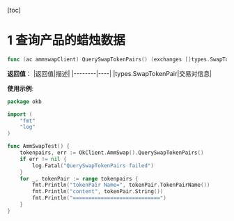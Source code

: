 [toc]

# 1 查询产品的蜡烛数据
```go
func (ac ammswapClient) QuerySwapTokenPairs() (exchanges []types.SwapTokenPair, err error)
```

**返回值**：
|返回值|描述|
|--------|----|
|types.SwapTokenPair|交易对信息|


**使用示例**:

```go
package okb

import (
	"fmt"
	"log"
)

func AmmSwapTest() {
    tokenpairs, err := OkClient.AmmSwap().QuerySwapTokenPairs()
    if err != nil {
        log.Fatal("QuerySwapTokenPairs failed")
    }
    for _, tokenPair := range tokenpairs {
        fmt.Println("tokenPair Name=", tokenPair.TokenPairName())
        fmt.Println("content", tokenPair.String())
        fmt.Println("============================")
    }
}
```

